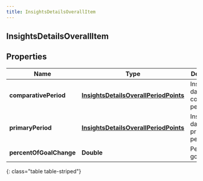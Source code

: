 ```yaml
---
title: InsightsDetailsOverallItem
---
```

## InsightsDetailsOverallItem


## Properties

| Name | Type | Description | Notes |
| ------------ | ------------- | ------------- | ------------- |
| **comparativePeriod** | <!----><!---->[**InsightsDetailsOverallPeriodPoints**](InsightsDetailsOverallPeriodPoints.html)<!----> | Insights data in the comparative period |  [optional] |
| **primaryPeriod** | <!----><!---->[**InsightsDetailsOverallPeriodPoints**](InsightsDetailsOverallPeriodPoints.html)<!----> | Insights data in the primary period |  [optional] |
| **percentOfGoalChange** | <!----><!---->**Double**<!----> | Percent of goal change |  [optional] |
{: class="table table-striped"}



